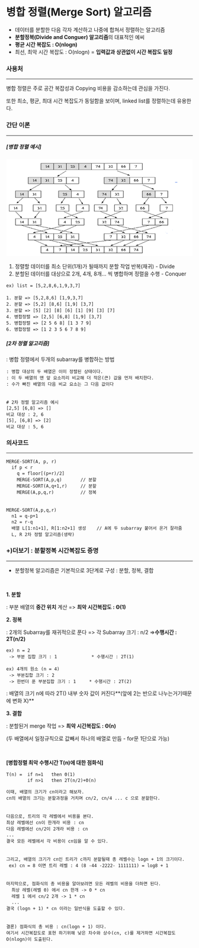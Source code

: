 # 병합 정렬(Merge Sort) 알고리즘

- 데이터를 분할한 다음 각자 계산하고 나중에 합쳐서 정렬하는 알고리즘
- **분할정복(Divide and Conguer) 알고리즘**의 대표적인 예씨
- **평균 시간 복잡도 : O(nlogn)** 
- 최선, 최악 시간 복잡도 : O(nlogn)  = **입력값과 상관없이 시간 복잡도 일정**


### 사용처
---

병합 정렬은 주로 공간 복잡성과 Copying 비용을 감소하는데 관심을 가진다.

또한 최소, 평균, 최대 시간 복잡도가 동일함을 보이며, linked list를 정렬하는데 유용한다.

### 간단 이론
---
##### [병합 정렬 예시]

![병합 정렬](../../../Objects/merge.png)

1. 정렬할 데이터를 최소 단위(1개)가 될때까지 분할 작업 반복(재귀) - Divide
2. 분할된 데이터를 대상으로 2개, 4개, 8개... 씩 병합하며 정렬을 수행 - Conquer

```
ex) list = [5,2,8,6,1,9,3,7]

1. 분할 => [5,2,8,6] [1,9,3,7]
2. 분할 => [5,2] [8,6] [1,9] [3,7]
3. 분할 => [5] [2] [8] [6] [1] [9] [3] [7]
4. 병합정렬 => [2,5] [6,8] [1,9] [3,7] 
5. 병합정렬 => [2 5 6 8] [1 3 7 9]
6. 병합정렬 => [1 2 3 5 6 7 8 9]
```



##### [2차 정렬 알고리즘]

: 병합 정렬에서 두개의 subarray를 병합하는 방법

```
: 병합 대상의 두 배열은 이미 정렬된 상태이다.
: 이 두 배열의 맨 앞 요소끼리 비교해 더 작은(큰) 값을 먼저 배치한다.
: 수가 빠진 배열의 다음 비교 요소는 그 다음 값이다


# 2차 정렬 알고리즘 예시
[2,5] [6,8] => []
비교 대상 : 2, 6
[5], [6,8] => [2]
비교 대상 : 5, 6
```

### 의사코드

-----

```
MERGE-SORT(A, p, r)
  if p < r
    q = floor[(p+r)/2]
    MERGE-SORT(A,p,q)       // 분할
    MERGE-SORT(A,q+1,r)     // 분할
    MERGE(A,p,q,r)          // 정복
    
    
MERGE-SORT(A,p,q,r)
  n1 = q-p+1
  n2 = r-q
  배열 L[1:n1+1], R[1:n2+1] 생성    // A에 두 subarray 붙어서 온거 잘라줌 
  L, R 2차 정렬 알고리즘(생략)
```



### +)더보기 : 분할정복 시간복잡도 증명

------

- 분할정복 알고리즘은 기본적으로 3단계로 구성 : 분할, 정복, 결합

<br>

**1. 분할**

  : 부분 배열의 **중간 위치** 계산  => **최악 시간복잡도 : Θ(1)**

**2. 정복**

  : 2개의 Subarray를 재귀적으로 푼다 => 각 Subarray 크기 : n/2 =>**수행시간 : 2T(n/2)**

```
ex) n = 2
 -> 부분 집합 크기 : 1             * 수행시간 : 2T(1)
 
ex) 4개의 원소 (n = 4)
 -> 부분집합 크기 : 2
 -> 한번더 푼 부분집합 크기 : 1     * 수행시간 : 2T(2)
```

: 배열의 크기 n에 따라 2T() 내부 숫자 값이 커진다**(앞에 2는 반으로 나누는거기때문에 변화 X)**

**3. 결합**

: 분할된거 merge 작업 => **최악 시간복잡도 : Θ(n)** 

  (두 배열에서 일정규칙으로 값빼서 하나의 배열로 만듬 - for문 1단으로 가능)

<br>

**[병합정렬 최악 수행시간 T(n)에 대한 점화식]**

```
T(n) =  if n=1   then Θ(1)
        if n>1   then 2T(n/2)+Θ(n)
```



```
이때, 배열의 크기가 cn이라고 해보자.
cn의 배열의 크기는 분할과정을 거치며 cn/2, cn/4 ... c 으로 분할한다.


다음으로, 트리의 각 레벨에서 비용을 본다.
최상 레벨에선 cn이 한개라 비용 : cn
다음 레벨에선 cn/2이 2개라 비용 : cn
...
결국 모든 레벨에서 각 비용이 cn임을 알 수 있다.


그리고, 배열의 크기가 cn인 트리가 c까지 분할될때 총 레벨수는 logn + 1의 크기이다.
 ex) cn = 8 이면 트리 레벨 : 4 (8 -44 -2222- 1111111) = log8 + 1
 
 
마지막으로, 점화식의 총 비용을 알아보려면 모든 레벨의 비용을 더하면 된다.
  최상 레벨(레벨 0) 에서 cn 한개 -> 0 * cn
  레벨 1 에서 cn/2 2개 -> 1 * cn
  ...
결국 (logn + 1) * cn 이라는 일반식을 도출할 수 있다.


결론) 점화식의 총 비용 : cn(logn + 1) 이다.
여기서 시간복잡도로 표현 하기위해 낮은 차수와 상수(cn, c)를 제거하면 시간복잡도 O(nlogn)이 도출된다.
```





